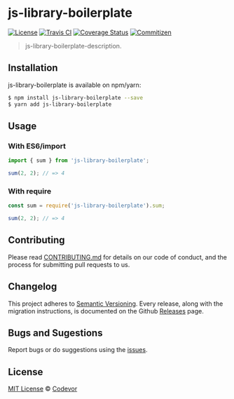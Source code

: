 # js-library-boilerplate

[![License][license-badge]][license-url] [![Travis CI][travis-badge]][travis-url] [![Coverage Status][coverage-badge]][coverage-url] [![Commitizen][commitizen-badge]][commitizen-url]

> js-library-boilerplate-description.

## Installation

js-library-boilerplate is available on npm/yarn:

```bash
$ npm install js-library-boilerplate --save
$ yarn add js-library-boilerplate
```

## Usage

### With ES6/import

```js
import { sum } from 'js-library-boilerplate';

sum(2, 2); // => 4
```

### With require

```js
const sum = require('js-library-boilerplate').sum;

sum(2, 2); // => 4
```

## Contributing

Please read [CONTRIBUTING.md](CONTRIBUTING.md) for details on our code of conduct, and the process for submitting pull requests to us.

## Changelog

This project adheres to [Semantic Versioning](https://semver.org/). Every release, along with the migration instructions, is documented on the Github [Releases](https://github.com/codevor/js-library-boilerplate/releases) page.

## Bugs and Sugestions

Report bugs or do suggestions using the [issues](https://github.com/codevor/js-library-boilerplate/issues).

## License

[MIT License](LICENSE) © [Codevor](https://github.com/codevor)

[license-badge]: https://img.shields.io/github/license/codevor/js-library-boilerplate.svg
[license-url]: https://opensource.org/licenses/MIT
[coverage-badge]: https://coveralls.io/repos/github/codevor/js-library-boilerplate/badge.svg?branch=master
[coverage-url]: https://coveralls.io/github/codevor/js-library-boilerplate?branch=master
[travis-badge]: https://travis-ci.org/codevor/js-library-boilerplate.svg?branch=master
[travis-url]: https://travis-ci.org/codevor/js-library-boilerplate
[commitizen-badge]: https://img.shields.io/badge/commitizen-friendly-brightgreen.svg
[commitizen-url]: http://commitizen.github.io/cz-cli/
